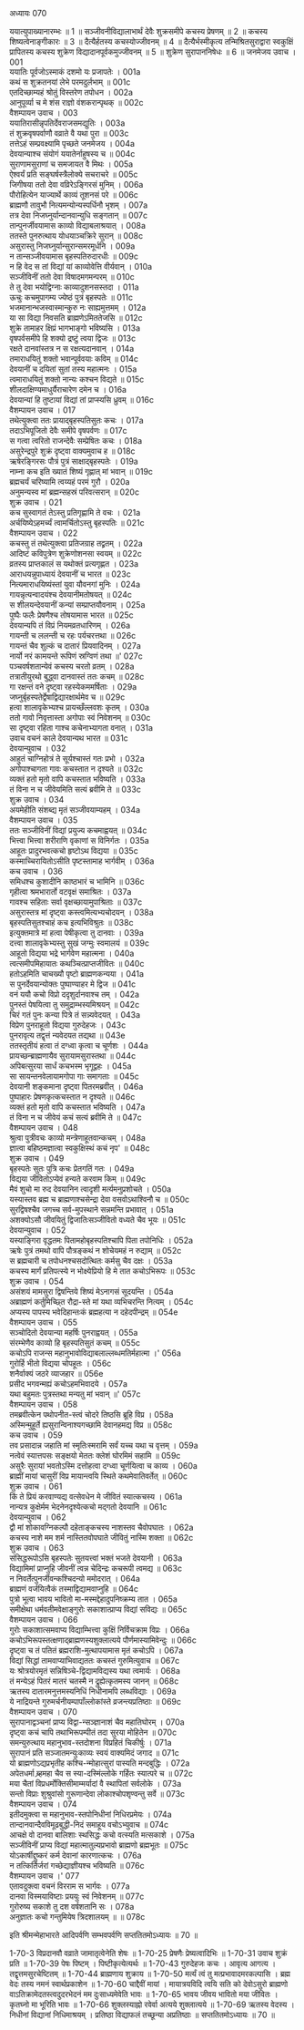 अध्यायः 070

ययात्युपाख्यानारम्भः ॥ 1 ॥ सञ्जीवनीविद्यालाभार्थं देवैः शुक्रसमीपे कचस्य प्रेषणम् ॥ 2 ॥ कचस्य शिष्यत्वेनाङ्गीकारः ॥ 3 ॥ दैत्यैर्हतस्य कचस्योज्जीवनम् ॥ 4 ॥ दैत्यैर्भस्मीकृत्य तन्मिश्रितसुराद्वारा स्वकुक्षिं प्रापितस्य कचस्य शुक्रेण विद्यादानपूर्वकमुज्जीवनम् ॥ 5 ॥ शुक्रेण सुरापाननिषेधः ॥ 6 ॥
जनमेजय उवाच ।	001  
ययातिः पूर्वजोऽस्माकं दशमो यः प्रजापतेः ।	001a  
कथं स शुक्रतनयां लेभे परमदुर्लभाम् ॥	001c  
एतदिच्छाम्यहं श्रोतुं विस्तरेण तपोधन ।	002a  
आनुपूर्व्या च मे शंस राज्ञो वंशकरान्पृथक् ॥	002c  
वैशम्पायन उवाच ।	003  
ययातिरासीन्नृपतिर्देवराजसमद्युतिः ।	003a  
तं शुक्रवृषपर्वाणौ वव्राते वै यथा पुरा ॥	003c  
तत्तेऽहं सम्प्रवक्ष्यामि पृच्छते जनमेजय ।	004a  
देवयान्याश्च संयोगं ययातेर्नाहुषस्य च ॥	004c  
सुराणामसुराणां च समजायत वै मिथः ।	005a  
ऐश्वर्यं प्रति सङ्घर्षस्त्रैलोक्ये सचराचरे ॥	005c  
जिगीषया ततो देवा वव्रिरेऽङ्गिरसं मुनिम् ।	006a  
पौरोहित्येन याज्यार्थे काव्यं तूशनसं परे ॥	006c  
ब्राह्मणौ तावुभौ नित्यमन्योन्यस्पर्धिनौ भृशम् ।	007a  
तत्र देवा निजघ्नुर्यान्दानवान्युधि सङ्गतान् ॥	007c  
तान्पुनर्जीवयामास काव्यो विद्याबलाश्रयात् ।	008a  
ततस्ते पुनरुत्थाय योधयाञ्चक्रिरे सुरान् ॥	008c  
असुरास्तु निजघ्नुर्यान्सुरान्समरमूर्धनि ।	009a  
न तान्सञ्जीवयामास बृहस्पतिरुदारधीः ॥	009c  
न हि वेद स तां विद्यां यां काव्योवेत्ति वीर्यवान् ।	010a  
सञ्जीविनीं ततो देवा विषादमगमन्परम् ॥	010c  
ते तु देवा भयोद्विग्नाः काव्यादुशनसस्तदा ।	011a  
ऊचुः कचमुपागम्य ज्येष्ठं पुत्रं बृहस्पतेः ॥	011c  
भजमानान्भजस्वास्मान्कुरु नः साह्यमुत्तमम् ।	012a  
या सा विद्या निवसति ब्राह्मणेऽमिततेजसि ॥	012c  
शुक्रे तामाहर क्षिप्रं भागभाङ्गो भविष्यसि ।	013a  
वृषपर्वसमीपे हि शक्यो द्रष्टुं त्वया द्विजः ॥	013c  
रक्षते दानवांस्तत्र न स रक्षत्यदानवान् ।	014a  
तमाराधयितुं शक्तो भवान्पूर्ववयाः कविम् ॥	014c  
देवयानीं च दयितां सुतां तस्य महात्मनः ।	015a  
त्वमाराधयितुं शक्तो नान्यः कश्चन विद्यते ॥	015c  
शीलदाक्षिण्यमाधुर्यैराचारेण दमेन च ।	016a  
देवयान्यां हि तुष्टायां विद्यां तां प्राप्स्यसि ध्रुवम् ॥	016c  
वैशम्पायन उवाच ।	017  
तथेत्युक्त्वा ततः प्रायाद्बृहस्पतिसुतः कचः ।	017a  
तदाऽभिपूजितो देवैः समीपे वृषपर्वणः ॥	017c  
स गत्वा त्वरितो राजन्देवैः सम्प्रेषितः कचः ।	018a  
असुरेन्द्रपुरे शुक्रं दृष्ट्वा वाक्यमुवाच ह ॥	018c  
ऋषेरङ्गिरसः पौत्रं पुत्रं साक्षाद्बृहस्पतेः ।	019a  
नाम्ना कच इति ख्यातं शिष्यं गृह्णात् मां भवान् ॥	019c  
ब्रह्मचर्यं चरिष्यामि त्वय्यहं परमं गुरौ ।	020a  
अनुमन्यस्व मां ब्रह्मन्सहस्रं परिवत्सरान् ॥	020c  
शुक्र उवाच ।	021  
कच सुस्वागतं तेऽस्तु प्रतिगृह्णामि ते वचः ।	021a  
अर्चयिष्येऽहमर्च्यं त्वामर्चितोऽस्तु बृहस्पतिः ॥	021c  
वैशम्पायन उवाच ।	022  
कचस्तु तं तथेत्युक्त्वा प्रतिजग्राह तद्व्रतम् ।	022a  
आदिष्टं कविपुत्रेण शुक्रेणोशनसा स्वयम् ॥	022c  
व्रतस्य प्राप्तकालं स यथोक्तं प्रत्यगृह्णत ।	023a  
आराधयन्नुपाध्यायं देवयानीं च भारत ॥	023c  
नित्यमाराधयिष्यंस्तां युवा यौवनगां मुनिः ।	024a  
गायन्नृत्यन्वादयंश्च देवयानीमतोषयत् ॥	024c  
स शीलयन्देवयानीं कन्यां सम्प्राप्तयौवनाम् ।	025a  
पुष्पैः फलैः प्रेषणैश्च तोषयामास भारत ॥	025c  
देवयान्यपि तं विप्रं नियमव्रतधारिणम् ।	026a  
गायन्ती च ललन्ती च रहः पर्यचरत्तथा ॥	026c  
गायन्तं चैव शुल्कं च दातारं प्रियवादिनम् ।	027a  
नार्यो नरं कामयन्ते रूपिणं स्रग्विणं तथा ॥\'	027c  
पञ्चवर्षशतान्येवं कचस्य चरतो व्रतम् ।	028a  
तत्रातीयुरथो बुद्ध्वा दानवास्तं ततः कचम् ॥	028c  
गा रक्षन्तं वने दृष्ट्वा रहस्येकममर्षिताः ।	029a  
जघ्नुर्बृहस्पतेर्द्वेषाद्विद्यारक्षार्थमेव च ॥	029c  
हत्वा शालावृकेभ्यश्च प्रायच्छँल्लवशः कृतम् ।	030a  
ततो गावो निवृत्तास्ता अगोपाः स्वं निवेशनम् ॥	030c  
सा दृष्ट्वा रहिता गाश्च कचेनाभ्यागता वनात् ।	031a  
उवाच वचनं काले देवयान्यथ भारत ॥	031c  
देवयान्युवाच ।	032  
आहुतं चाग्निहोत्रं ते सूर्यश्चास्तं गतः प्रभो ।	032a  
अगोपाश्चागता गावः कचस्तात न दृश्यते ॥	032c  
व्यक्तं हतो मृतो वापि कचस्तात भविष्यति ।	033a  
तं विना न च जीवेयमिति सत्यं ब्रवीमि ते ॥	033c  
शुक्र उवाच ।	034  
अयमेहीति संशब्द्य मृतं सञ्जीवयाम्यहम् ।	034a  
वैशम्पायन उवाच ।	035  
ततः सञ्जीविनीं विद्यां प्रयुज्य कचमाह्वयत् ॥	034c  
भित्त्वा भित्त्वा शरीराणि वृकाणां स विनिर्गतः ।	035a  
आहूतः प्रादुरभवत्कचो हृष्टोऽथ विद्यया ॥	035c  
कस्माच्चिरायितोऽसीति पृष्टस्तामाह भार्गवीम् ।	036a  
कच उवाच ।	036  
समिधश्च कुशादीनि काष्ठभारं च भामिनि ॥	036c  
गृहीत्वा श्रमभारार्तो वटवृक्षं समाश्रितः ।	037a  
गावश्च सहिताः सर्वा वृक्षच्छायामुपाश्रिताः ॥	037c  
असुरास्तत्र मां दृष्ट्वा कस्त्वमित्यभ्यचोदयन् ।	038a  
बृहस्पतिसुतश्चाहं कच इत्यभिविश्रुतः ॥	038c  
इत्युक्तमात्रे मां हत्वा पेषीकृत्वा तु दानवाः ।	039a  
दत्त्वा शालावृकेभ्यस्तु सुखं जग्मुः स्वमालयं ॥	039c  
आहूतो विद्यया भद्रे भार्गवेण महात्मना ।	040a  
त्वत्समीपमिहायातः कथञ्चित्प्राप्तजीवितः ॥	040c  
हतोऽहमिति चाचख्यौ पृष्टो ब्राह्मणकन्यया ।	041a  
स पुनर्देवयान्योक्तः पुष्पाण्याहर मे द्विज ॥	041c  
वनं ययौ कचो विप्रो ददृशुर्दानवाश्च तम् ।	042a  
पुनस्तं पेषयित्वा तु समुद्राम्भस्यमिश्रयन् ॥	042c  
चिरं गतं पुनः कन्या पित्रे तं सन्न्यवेदयत् ।	043a  
विप्रेण पुनराहूतो विद्यया गुरुदेहजः ।	043c  
पुनरावृत्य तद्वृत्तं न्यवेदयत तद्यथा ॥	043e  
ततस्तृतीयं हत्वा तं दग्ध्वा कृत्वा च चूर्णशः ।	044a  
प्रायच्छन्ब्राह्मणायैव सुरायामसुरास्तथा ॥	044c  
अपिबत्सुरया सार्धं कचभस्म भृगूद्वहः ।	045a  
सा सायन्तनवेलायामगोपा गाः समागताः ॥	045c  
देवयानी शङ्कमाना दृष्ट्वा पितरमब्रवीत् ।	046a  
पुष्पाहारः प्रेषणकृत्कचस्तात न दृश्यते ॥	046c  
व्यक्तं हतो मृतो वापि कचस्तात भविष्यति ।	047a  
तं विना न च जीवेयं कचं सत्यं ब्रवीमि ते ॥	047c  
वैशम्पायन उवाच ।	048  
श्रुत्वा पुत्रीवचः काव्यो मन्त्रेणाहूतवान्कचम् ।	048a  
ज्ञात्वा बहिष्ठमज्ञात्वा स्वकुक्षिस्थं कचं नृप\' ॥	048c  
शुक्र उवाच ।	049  
बृहस्पतेः सुतः पुत्रि कचः प्रेतगतिं गतः ।	049a  
विद्यया जीवितोऽप्येवं हन्यते करवाम किम् ॥	049c  
मैवं शुचो मा रुद देवयानिन त्वादृशी मर्त्यमनुप्रशोचते ।	050a  
यस्यास्तव ब्रह्म च ब्राह्मणाश्चसेन्द्रा देवा वसवोऽथाश्विनौ च ॥	050c  
सुरद्विषश्चैव जगच्च सर्व-मुपस्थाने सन्नमन्ति प्रभावात् ।	051a  
अशक्योऽसौ जीवयितुं द्विजातिःसञ्जीवितो वध्यते चैव भूयः ॥	051c  
देवयान्युवाच ।	052  
यस्याङ्गिरा वृद्धतमः पितामहोबृहस्पतिश्चापि पिता तपोनिधिः ।	052a  
ऋषेः पुत्रं तमथो वापि पौत्रङ्कथं न शोचेयमहं न रुद्याम् ॥	052c  
स ब्रह्मचारी च तपोधनश्चसदोत्थितः कर्मसु चैव दक्षः ।	053a  
कचस्य मार्गं प्रतिपत्स्ये न भोक्ष्येप्रियो हि मे तात कचोऽभिरूपः ॥	053c  
शुक्र उवाच ।	054  
असंशयं मामसुरा द्विषन्तिये शिष्यं मेऽनागसं सूदयन्ति ।	054a  
अब्राह्मणं कर्तुमिच्छ्ति रौद्रा-स्ते मां यथा व्यभिचरन्ति नित्यम् ।	054c  
अप्यस्य पापस्य भवेदिहान्तःकं ब्रह्महत्या न दहेदपीन्द्रम् ॥	054e  
वैशम्पायन उवाच ।	055  
सञ्चोदितो देवयान्या महर्षिः पुनराह्वयत् ।	055a  
संरम्भेणैव काव्यो हि बृहस्पतिसुतं कचम् ॥	055c  
कचोऽपि राजन्स महानुभावोविद्याबलाल्लब्धमतिर्महात्मा ।\'	056a  
गुरोर्हि भीतो विद्यया चोपहूतः ।	056c  
शनैर्वाक्यं जठरे व्याजहार ॥	056e  
प्रसीद भगवन्मह्यं कचोऽहमभिवादये ।	057a  
यथा बहुमतः पुत्रस्तथा मन्यतु मां भवान् ॥\'	057c  
वैशम्पायन उवाच ।	058  
तमब्रवीत्केन पथोपनीत-स्त्वं चोदरे तिष्ठसि ब्रूहि विप्र ।	058a  
अस्मिन्मुहूर्ते ह्यसुरान्विनाश्यगच्छामि देवानहमद्य विप्र ॥	058c  
कच उवाच ।	059  
तव प्रसादान्न जहाति मां स्मृतिःस्मरामि सर्वं यच्च यथा च वृत्तम् ।	059a  
नत्वेवं स्यात्तपसः सङ्क्षयो मेततः क्लेशं घोरमिमं सहामि ॥	059c  
असुरैः सुरायां भवतोऽस्मि दत्तोहत्वा दग्ध्वा चूर्णयित्वा च काव्य ।	060a  
ब्राह्मीं मायां चासुरीं विप्र मायान्त्वयि स्थिते कथमेवातिवर्तेत् ॥	060c  
शुक्र उवाच ।	061  
किं ते प्रियं करवाण्यद्य वत्सेवधेन मे जीवितं स्यात्कचस्य ।	061a  
नान्यत्र कुक्षेर्मम भेदनेनदृश्येत्कचो मद्गतो देवयानि ॥	061c  
देवयान्युवाच ।	062  
द्वौ मां शोकावग्निकल्पौ दहेताङ्कचस्य नाशस्तव चैवोपघातः ।	062a  
कचस्य नाशे मम शर्म नास्तितवोपघाते जीवितुं नास्मि शक्ता ॥	062c  
शुक्र उवाच ।	063  
संसिद्धरूपोऽसि बृहस्पतेः सुतयत्त्वां भक्तं भजते देवयानी ।	063a  
विद्यामिमां प्राप्नुहि जीवनीं त्वन्न चेदिन्द्रः कचरूपी त्वमद्य ॥	063c  
न निवर्तेत्पुनर्जीवन्कश्चिदन्यो ममोदरात् ।	064a  
ब्राह्मणं वर्जयित्वैकं तस्माद्विद्यामवाप्नुहि ॥	064c  
पुत्रो भूत्वा भावय भावितो मा-मस्मद्देहादुपनिष्क्रम्य तात ।	065a  
समीक्षेथा धर्मवतीमवेक्षाङ्गुरोः सकाशात्प्राप्य विद्यां सविद्यः ॥	065c  
वैशम्पायन उवाच ।	066  
गुरोः सकाशात्समवाप्य विद्याम्भित्त्वा कुक्षिं निर्विचक्राम विप्रः ।	066a  
कचोऽभिरूपस्तत्क्षणाद्ब्राह्मणस्यशुक्लात्यये पौर्णमास्यामिवेन्दुः ॥	066c  
दृष्ट्वा च तं पतितं ब्रह्मराशि-मुत्थापयामास मृतं कचोऽपि ।	067a  
विद्यां सिद्धां तामवाप्याभिवाद्यततः कचस्तं गुरुमित्युवाच ॥	067c  
यः श्रोत्रयोरमृतं सन्निषिञ्चे-द्विद्यामविद्यस्य यथा त्वमार्यः ।	068a  
तं मन्येऽहं पितरं मातरं चतस्मै न द्रुह्येत्कृतमस्य जानन् ॥	068c  
ऋतस्य दातारमनुत्तमस्यनिधिं निधीनामपि लब्धविद्याः ।	069a  
ये नाद्रियन्ते गुरुमर्चनीयम्पापाँल्लोकांस्ते व्रजन्त्यप्रतिष्ठाः ॥	069c  
वैशम्पायन उवाच ।	070  
सुरापानाद्वञ्चनां प्राप्य विद्वा-न्सञ्ज्ञानाशं चैव महातिघोरम् ।	070a  
दृष्ट्वा कचं चापि तथाभिरूपम्पीतं तदा सुरया मोहितेन ॥	070c  
समन्युरुत्थाय महानुभाव-स्तदोशना विप्रहितं चिकीर्षुः ।	071a  
सुरापानं प्रति सञ्जातमन्युःकाव्यः स्वयं वाक्यमिदं जगाद ॥	071c  
यो ब्राह्मणोऽद्यप्रभृतीह कश्चि-न्मोहात्सुरां पास्यति मन्दबुद्धिः ।	072a  
अपेतधर्मा ब्र्हमहा चैव स स्या-दस्मिंल्लोके गर्हितः स्यात्परे च ॥	072c  
मया चैतां विप्रधर्मोक्तिसीमाम्मर्यादां वै स्थापितां सर्वलोके ।	073a  
सन्तो विप्राः शुश्रुवांसो गुरूणान्देवा लोकाश्चोपशृण्वन्तु सर्वे ॥	073c  
वैशम्पायन उवाच ।	074  
इतीदमुक्त्वा स महानुभाव-स्तपोनिधीनां निधिरप्रमेयः ।	074a  
तान्दानवान्दैवविमूढबुद्धी-निदं समाहूय वचोऽभ्युवाच ॥	074c  
आचक्षे वो दानवा बालिशाः स्थसिद्धः कचो वत्स्यति मत्सकाशे ।	075a  
सञ्जीविनीं प्राप्य विद्यां महात्मातुल्यप्रभावो ब्राह्मणो ब्रह्मभूतः ॥	075c  
योऽकार्षीद्दुष्करं कर्म देवानां कारणात्कचः ।	076a  
न तत्किर्तिर्जरां गच्छेद्याज्ञीयश्च भविष्यति ॥	076c  
वैशम्पायन उवाच ।\'	077  
एतावदुक्त्वा वचनं विरराम स भार्गवः ।	077a  
दानवा विस्मयाविष्टाः प्रययुः स्वं निवेशनम् ॥	077c  
गुरोरुष्य सकाशे तु दश वर्षशतानि सः ।	078a  
अनुज्ञातः कचो गन्तुमियेष त्रिदशालयम् ॥ ॥	078c  

इति श्रीमन्मेहाभारते आदिपर्वणि सम्भवपर्वणि सप्ततितमोऽध्यायः ॥ 70 ॥

1-70-3 विप्रदानवौ वव्राते जामातृत्वेनेति शेषः ॥ 1-70-25 प्रेषणैः प्रेष्यत्वादिभिः ॥ 1-70-31 उवाच शुक्रं प्रति ॥ 1-70-39 पेषः पिष्टम् । पिष्टीकृत्येत्यर्थः ॥ 1-70-43 गुरुदेहजः कचः । आवृत्य आगत्य । तद्वृत्तमसुरचेष्टितम् ॥ 1-70-44 ब्राह्मणाय शुक्राय ॥ 1-70-50 मर्त्यं त्वं तु मत्प्रभावादमरकल्पासि । ब्रह्म वेदः तस्य नमनं स्वार्थप्रकाशेन ॥ 1-70-60 चाद्दैवीं मायां । मायात्रयविदि त्वयि सति को देवोऽसुरो ब्राह्मणो वाऽतिक्रामेदतस्त्वदुदरभेदनं मम दुःसाध्यमेवेति भावः ॥ 1-70-65 भावय जीवय भावितो मया जीवितः । कृतघ्नो मा भूरिति भावः ॥ 1-70-66 शुक्लस्याह्नो रवेर्वा अत्यये शुक्लात्यये ॥ 1-70-69 ऋतस्य वेदस्य । निधीनां विद्यानां निधिमाश्रयम् । प्रतिष्ठा विद्याफलं तच्छून्या अप्रतिष्ठाः ॥ सप्ततितमोऽध्यायः ॥ 70 ॥
